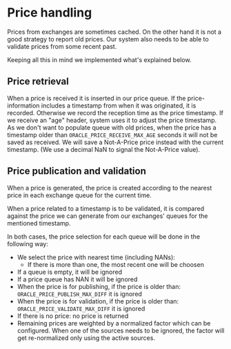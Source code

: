 # Price handling

Prices from exchanges are sometimes cached. On the other hand it is not a 
good strategy to report old prices. Our system also needs to be able to 
validate prices from some recent past.

Keeping all this in mind we implemented what's explained below.

## Price retrieval 

When a price is received it is inserted in our price queue. If the 
price-information includes a timestamp from when it was originated, it is
recorded. Otherwise we record the reception time as the price timestamp.
If we receive an "age" header, system uses it to adjust the price timestamp.
As we don't want to populate queue with old prices, when the price has a 
timestamp older than `ORACLE_PRICE_RECEIVE_MAX_AGE` seconds it will not be 
saved as received. We will save a Not-A-Price price instead with the current
timestamp. (We use a decimal NaN to signal the Not-A-Price value).

## Price publication and validation

When a price is generated, the price is created according to the nearest 
price in each exchange queue for the current time.

When a price related to a timestamp is to be validated, it is compared 
against the price we can generate from our exchanges' queues for the mentioned
timestamp.

In both cases, the price selection for each queue will be done in the 
following way:
 * We select the price with nearest time (including NANs):
    + If there is more than one, the most recent one will be choosen
 * If a queue is empty, it will be ignored
 * If a price queue has NAN it will be ignored
 * When the price is for publishing, if the price is older than: 
    `ORACLE_PRICE_PUBLISH_MAX_DIFF` it is ignored
 * When the price is for validation, if the price is older than:
    `ORACLE_PRICE_VALIDATE_MAX_DIFF` it is ignored
 * If there is no price: no price is returned
 * Remaining prices are weighted by a normalized factor which can be
 configured. When one of the sources needs to be ignored, the factor will 
 get re-normalized only using the active sources.
